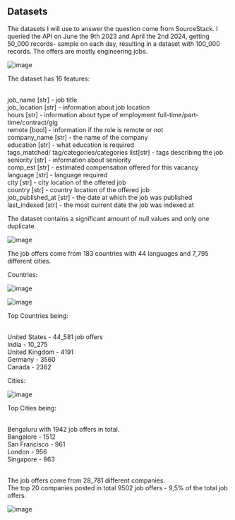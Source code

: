 
   
## Datasets
   The datasets I will use to answer the question come from SourceStack.
   I queried the API on June the 9th 2023 and April the 2nd 2024, getting 50_000 records- sample on each day, resulting in a dataset with 100_000 records.
   The offers are mostly engineering jobs.
   
   ![image](https://github.com/anopsy/sourcestack/assets/74981211/992146c1-85ca-4ffe-bf65-e176a9fcf994)

   
   The dataset has 16 features:

   <br>job_name [str] - job title
   <br>job_location [str] - information about job location 
   <br>hours [str] - information about type of employment full-time/part-time/contract/gig
   <br>remote [bool] - information if the role is remote or not
   <br>company_name [str] - the name of the company
   <br>education [str] - what education is required
   <br>tags_matched/ tag/categories/categories list[str] - tags describing the job
   <br>seniority [str] - information about seniority
   <br>comp_est [str] - estimated compensation offered for this vacancy
   <br>language [str] - language required 
   <br>city [str] - city location of the offered job
   <br>country [str] - country location of the offered job
   <br>job_published_at [str] - the date at which the job was published
   <br>last_indexed [str] - the most current date the job was indexed at

   The dataset contains a significant amount of null values and only one duplicate.
   
   ![image](https://github.com/anopsy/sourcestack/assets/74981211/df8d965a-7d44-4edc-92a0-b342bae0029e)

   The job offers come from 183 countries with 44 languages and 7_795 different cities.

   Countries:

   ![image](https://github.com/anopsy/sourcestack/assets/74981211/3b8ced68-da33-4eb0-8f8d-012ffffa6d54)

   
   ![image](https://github.com/anopsy/sourcestack/assets/74981211/5095f61f-a8fc-478a-97b0-4662ffee480e)

   Top Countries being:

   <br>United States - 44_581 job offers
   <br>India - 10_275
   <br>United Kingdom - 4191
   <br>Germany - 3560
   <br>Canada - 2362
   

   Cities:
   
   ![image](https://github.com/anopsy/sourcestack/assets/74981211/3f5c10e6-8f9a-4ffb-af84-da78f2562827)

  Top Cities being:

  <br>Bengaluru with 1942 job offers in total.
  <br>Bangalore - 1512
  <br>San Francisco - 961
  <br>London - 956
  <br>Singapore - 863


   <br>The job offers come from 28_781 different companies.
   <br>The top 20 companies posted in total 9502 job offers - 9,5% of the total job offers.

   ![image](https://github.com/anopsy/sourcestack/assets/74981211/a7e32a3f-3fde-4466-94ad-b2476ca58068)
   

